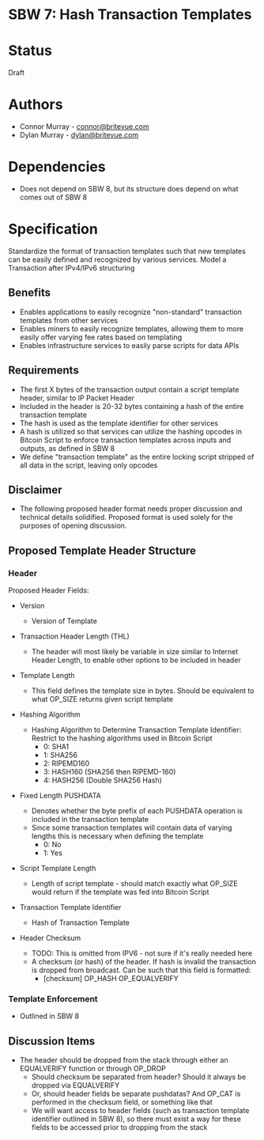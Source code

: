 SBW 7: Hash Transaction Templates
==================================

# Status
Draft

# Authors
* Connor Murray - connor@britevue.com
* Dylan Murray - dylan@britevue.com

# Dependencies
* Does not depend on SBW 8, but its structure does depend on what comes out of SBW 8

# Specification

Standardize the format of transaction templates such that new templates can be easily defined and recognized by various services. Model a Transaction after IPv4/IPv6 structuring

## Benefits
* Enables applications to easily recognize "non-standard" transaction templates from other services
* Enables miners to easily recognize templates, allowing them to more easily offer varying fee rates based on templating
* Enables infrastructure services to easily parse scripts for data APIs

## Requirements

* The first X bytes of the transaction output contain a script template header, similar to IP Packet Header
* Included in the header is 20-32 bytes containing a hash of the entire transaction template
* The hash is used as the template identifier for other services
* A hash is utilized so that services can utilize the hashing opcodes in Bitcoin Script to enforce transaction templates across inputs and outputs, as defined in SBW 8
* We define "transaction template" as the entire locking script stripped of all data in the script, leaving only opcodes

## Disclaimer
* The following proposed header format needs proper discussion and technical details solidified. Proposed format is used solely for the purposes of opening discussion.

## Proposed Template Header Structure

### Header
Proposed Header Fields:

* Version
	* Version of Template

* Transaction Header Length (THL)
	* The header will most likely be variable in size similar to Internet Header Length, to enable other options to be included in header
* Template Length
	* This field defines the template size in bytes. Should be equivalent to what OP_SIZE returns given script template
* Hashing Algorithm
	* Hashing Algorithm to Determine Transaction Template Identifier: Restrict to the hashing algorithms used in Bitcoin Script
		* 0: SHA1
		* 1: SHA256
		* 2: RIPEMD160
		* 3: HASH160 (SHA256 then RIPEMD-160)
		* 4: HASH256 (Double SHA256 Hash)
* Fixed Length PUSHDATA
	* Denotes whether the byte prefix of each PUSHDATA operation is included in the transaction template
	* Since some transaction templates will contain data of varying lengths this is necessary when defining the template
		* 0: No
		* 1: Yes
* Script Template Length
	* Length of script template - should match exactly what OP_SIZE would return if the template was fed into Bitcoin Script
* Transaction Template Identifier
	* Hash of Transaction Template 
* Header Checksum
	* TODO: This is omitted from IPV6 - not sure if it's really needed here
	* A checksum (or hash) of the header. If hash is invalid the transaction is dropped from broadcast. Can be such that this field is formatted:
		* [checksum] OP_HASH OP_EQUALVERIFY

### Template Enforcement
* Outlined in SBW 8

## Discussion Items

* The header should be dropped from the stack through either an EQUALVERIFY function or through OP_DROP
	* Should checksum be separated from header? Should it always be dropped via EQUALVERIFY
	* Or, should header fields be separate pushdatas? And OP_CAT is performed in the checksum field, or something like that
	* We will want access to header fields (such as transaction template identifier outlined in SBW 8), so there must exist a way for these fields to be accessed prior to dropping from the stack


